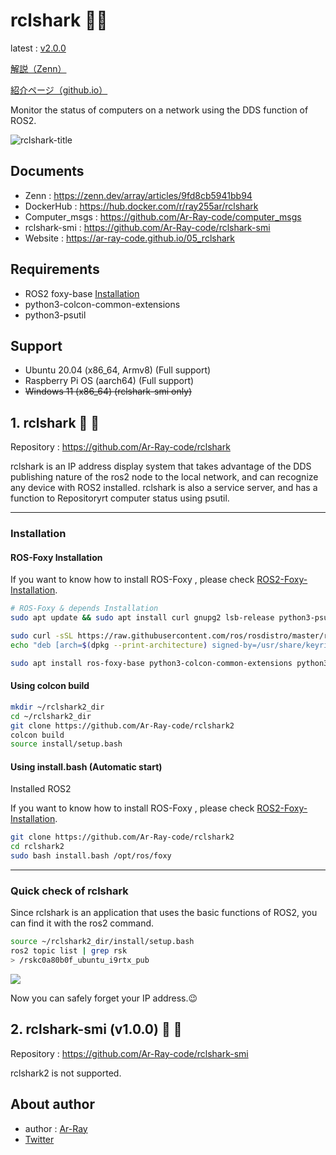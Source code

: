 # rclshark​ :turtle::shark:

latest : [v2.0.0](https://github.com/Ar-Ray-code/rclshark2/releases/tag/v2.0.0)

[解説（Zenn）](https://zenn.dev/array/articles/9fd8cb5941bb94)

[紹介ページ（github.io）](https://ar-ray-code.github.io/05_rclshark/index.html)

Monitor the status of computers on a network using the DDS function of ROS2.

![rclshark-title](images_for_readme/rclshark-title.png)

## Documents

- Zenn : https://zenn.dev/array/articles/9fd8cb5941bb94
- DockerHub : https://hub.docker.com/r/ray255ar/rclshark
- Computer_msgs : https://github.com/Ar-Ray-code/computer_msgs
- rclshark-smi : https://github.com/Ar-Ray-code/rclshark-smi
- Website : https://ar-ray-code.github.io/05_rclshark

## Requirements

- ROS2 foxy-base [Installation](https://docs.ros.org/en/foxy/Installation.html)
- python3-colcon-common-extensions
- python3-psutil

## Support

- Ubuntu 20.04 (x86_64, Armv8) (Full support)
- Raspberry Pi OS (aarch64) (Full support)
- <del>Windows 11 (x86_64) (rclshark-smi only)



## 1. rclshark​ :turtle: :shark:

Repository : https://github.com/Ar-Ray-code/rclshark

rclshark is an IP address display system that takes advantage of the DDS publishing nature of the ros2 node to the local network, and can recognize any device with ROS2 installed.
rclshark is also a service server, and has a function to Repositoryrt computer status using psutil.

<!-- See [rclshark-smi](https://github.com/Ar-Ray-code/rclshark#rclshark-smi-turtle-shark) for details. -->

---

### Installation

#### ROS-Foxy Installation

If you want to know how to install ROS-Foxy , please check [ROS2-Foxy-Installation](https://docs.ros.org/en/foxy/Installation/Ubuntu-Install-Debians.html).

```bash
# ROS-Foxy & depends Installation
sudo apt update && sudo apt install curl gnupg2 lsb-release python3-psutil python3-colcon-common-extensions build-essential git

sudo curl -sSL https://raw.githubusercontent.com/ros/rosdistro/master/ros.key  -o /usr/share/keyrings/ros-archive-keyring.gpg
echo "deb [arch=$(dpkg --print-architecture) signed-by=/usr/share/keyrings/ros-archive-keyring.gpg] http://packages.ros.org/ros2/ubuntu $(lsb_release -cs) main" | sudo tee /etc/apt/sources.list.d/ros2.list > /dev/null

sudo apt install ros-foxy-base python3-colcon-common-extensions python3-psutil g++ cmake
```

#### Using colcon build

```bash
mkdir ~/rclshark2_dir
cd ~/rclshark2_dir
git clone https://github.com/Ar-Ray-code/rclshark2
colcon build
source install/setup.bash
```

#### Using install.bash (Automatic start)

Installed ROS2

If you want to know how to install ROS-Foxy , please check [ROS2-Foxy-Installation](https://docs.ros.org/en/foxy/Installation/Ubuntu-Install-Debians.html).

```bash
git clone https://github.com/Ar-Ray-code/rclshark2
cd rclshark2
sudo bash install.bash /opt/ros/foxy
```

---

### Quick check of rclshark

Since rclshark is an application that uses the basic functions of ROS2, you can find it with the ros2 command.

```bash
source ~/rclshark2_dir/install/setup.bash
ros2 topic list | grep rsk
> /rskc0a80b0f_ubuntu_i9rtx_pub
```

![](images_for_readme/rclshark_rostopic.png)


Now you can safely forget your IP address.:wink:

<!-- rosidl generate -o gen -t py -I$(ros2 pkg prefix --share std_msgs)/.. -->

## 2. rclshark-smi (v1.0.0)​ :turtle: :shark:

Repository : https://github.com/Ar-Ray-code/rclshark-smi

rclshark2 is not supported.

## About author

- author : [Ar-Ray](https://github.com/Ar-Ray-code)
- [Twitter](https://twitter.com/Ray255Ar)


